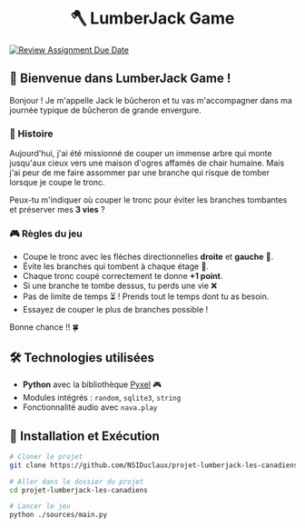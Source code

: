 <h1 align="center">🪓 LumberJack Game</h1>

[![Review Assignment Due Date](https://classroom.github.com/assets/deadline-readme-button-22041afd0340ce965d47ae6ef1cefeee28c7c493a6346c4f15d667ab976d596c.svg)](https://classroom.github.com/a/wmvyn6Kh)

## 🌲 Bienvenue dans **LumberJack Game** !

Bonjour ! Je m'appelle Jack le bûcheron et tu vas m'accompagner dans ma journée typique de bûcheron de grande envergure.

### 🏰 Histoire
Aujourd'hui, j'ai été missionné de couper un immense arbre qui monte jusqu'aux cieux vers une maison d'ogres affamés de chair humaine. Mais j'ai peur de me faire assommer par une branche qui risque de tomber lorsque je coupe le tronc.

Peux-tu m'indiquer où couper le tronc pour éviter les branches tombantes et préserver mes **3 vies** ?

### 🎮 Règles du jeu
- Coupe le tronc avec les flèches directionnelles **droite** et **gauche** 🏹.
- Évite les branches qui tombent à chaque étage 🌿.
- Chaque tronc coupé correctement te donne **+1 point**.
- Si une branche te tombe dessus, tu perds une vie ❌
- Pas de limite de temps ⏳ ! Prends tout le temps dont tu as besoin.
- Essayez de couper le plus de branches possible !

Bonne chance !! 🍀

## 🛠 Technologies utilisées
- **Python** avec la bibliothèque [Pyxel](https://github.com/kitao/pyxel) 🎮
- Modules intégrés : `random`, `sqlite3`, `string`
- Fonctionnalité audio avec `nava.play`

## 🚀 Installation et Exécution

```sh
# Cloner le projet
git clone https://github.com/NSIDuclaux/projet-lumberjack-les-canadiens.git

# Aller dans le dossier du projet
cd projet-lumberjack-les-canadiens

# Lancer le jeu
python ./sources/main.py
